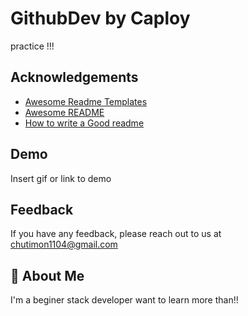 
# GithubDev by Caploy
practice !!!

## Acknowledgements

 - [Awesome Readme Templates](https://awesomeopensource.com/project/elangosundar/awesome-README-templates)
 - [Awesome README](https://github.com/matiassingers/awesome-readme)
 - [How to write a Good readme](https://bulldogjob.com/news/449-how-to-write-a-good-readme-for-your-github-project)


## Demo

Insert gif or link to demo

## Feedback

If you have any feedback, please reach out to us at chutimon1104@gmail.com


## 🚀 About Me
I'm a beginer stack developer
want to learn more than!!
